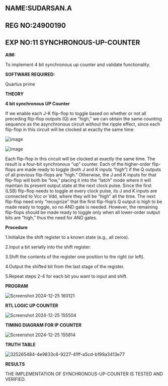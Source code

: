 ## NAME:SUDARSAN.A ##
## REG NO:24900190 ##
## EXP NO:11 SYNCHRONOUS-UP-COUNTER ##

**AIM:**

To implement 4 bit synchronous up counter and validate functionality.

**SOFTWARE REQUIRED:**

Quartus prime

**THEORY**

**4 bit synchronous UP Counter**

If we enable each J-K flip-flop to toggle based on whether or not all preceding flip-flop outputs (Q) are “high,” we can obtain the same counting sequence as the asynchronous circuit without the ripple effect, since each flip-flop in this circuit will be clocked at exactly the same time:

![image](https://github.com/naavaneetha/SYNCHRONOUS-UP-COUNTER/assets/154305477/d5db3fa0-e413-404c-b80e-b2f39d82e7e8)


![image](https://github.com/naavaneetha/SYNCHRONOUS-UP-COUNTER/assets/154305477/52cb61eb-d04b-442d-810c-31185a68410b)

Each flip-flop in this circuit will be clocked at exactly the same time.
The result is a four-bit synchronous “up” counter. Each of the higher-order flip-flops are made ready to toggle (both J and K inputs “high”) if the Q outputs of all previous flip-flops are “high.”
Otherwise, the J and K inputs for that flip-flop will both be “low,” placing it into the “latch” mode where it will maintain its present output state at the next clock pulse.
Since the first (LSB) flip-flop needs to toggle at every clock pulse, its J and K inputs are connected to Vcc or Vdd, where they will be “high” all the time.
The next flip-flop need only “recognize” that the first flip-flop’s Q output is high to be made ready to toggle, so no AND gate is needed.
However, the remaining flip-flops should be made ready to toggle only when all lower-order output bits are “high,” thus the need for AND gates.

**Procedure**

1.Initialize the shift register to a known state (e.g., all zeros).

2.Input a bit serially into the shift register.

3.Shift the contents of the register one position to the right (or left).

4.Output the shifted bit from the last stage of the register.

5.Repeat steps 2-4 for each bit you want to input and shift.

**PROGRAM**

![Screenshot 2024-12-25 160121](https://github.com/user-attachments/assets/2db39b67-0b81-416c-a033-2755ff3d3bd3)


**RTL LOGIC UP COUNTER**

![Screenshot 2024-12-25 155504](https://github.com/user-attachments/assets/2fc13543-aff6-4f05-9b34-8618c54e0f91)


**TIMING DIAGRAM FOR IP COUNTER**

![Screenshot 2024-12-25 155814](https://github.com/user-attachments/assets/4965a1c2-1305-482b-8843-e8ad6825686c)

**TRUTH TABLE**

![325265484-4e9833c6-9227-41ff-a5cd-b199a3413e77](https://github.com/user-attachments/assets/0767191f-8b22-4fba-8cc7-91809845e51b)

**RESULTS**

THE IMPLEMENTATION OF SYNCHRONOUS-UP-COUNTER IS TESTED AND VERIFIED.
 
